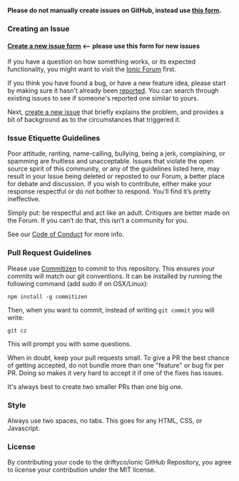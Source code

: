 **Please do not manually create issues on GitHub, instead use [this form](http://ionicframework.com/submit-issue/).**

### Creating an Issue

#### [Create a new issue form](http://ionicframework.com/submit-issue/) <-- please use this form for new issues

If you have a question on how something works, or its expected functionality, you might want to visit the [Ionic Forum](http://forum.ionicframework.com/) first.

If you think you have found a bug, or have a new feature idea, please start by making sure it hasn't already been [reported](https://github.com/driftyco/ionic/issues?state=open). You can search through existing issues to see if someone's reported one similar to yours.

Next, [create a new issue](http://ionicframework.com/submit-issue/) that briefly explains the problem, and provides a bit of background as to the circumstances that triggered it.

### Issue Etiquette Guidelines

Poor  attitude, ranting, name-calling, bullying, being a jerk, complaining, or spamming are fruitless and unacceptable. Issues that violate the open source spirit of this community, or  any of the guidelines listed here, may result in your Issue being deleted or reposted to our Forum, a better place for debate and discussion. If you wish to contribute, either make your response respectful or do not bother to respond. You’ll find it’s pretty ineffective.

Simply put: be respectful and act like an adult. Critiques are better made on the Forum. If you can’t do that, this isn’t a community for you.

See our [Code of Conduct](./CODE_OF_CONDUCT.md) for more info.


### Pull Request Guidelines

Please use [Commitizen](https://github.com/commitizen/cz-cli#installing-the-command-line-tool) to commit to this repository. This ensures your commits will match our git conventions. It can be installed by running the following command (add sudo if on OSX/Linux):

```
npm install -g commitizen
```

Then, when you want to commit, instead of writing `git commit` you will write:

```
git cz
```

This will prompt you with some questions.

When in doubt, keep your pull requests small. To give a PR the best chance of getting accepted, do not bundle more than one "feature" or bug fix per PR. Doing so makes it very hard to accept it if one of the fixes has issues.

It's always best to create two smaller PRs than one big one.

### Style

Always use two spaces, no tabs. This goes for any HTML, CSS, or Javascript.

### License

By contributing your code to the driftyco/ionic GitHub Repository, you agree to license your contribution under the MIT license.
